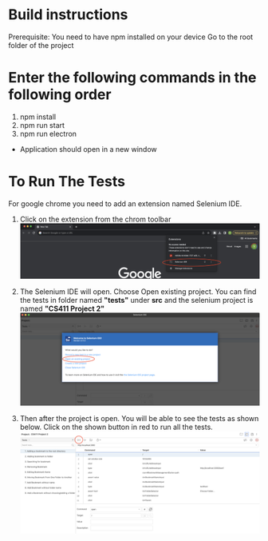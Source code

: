 # Build instructions
Prerequisite: You need to have npm installed on your device
Go to the root folder of the project  
# Enter the following commands in the following order  
1. npm install
2. npm run start
3. npm run electron
- Application should open in a new window

# To Run The Tests
For google chrome you need to add an extension named Selenium IDE.

1. Click on the extension from the chrom toolbar
![alt text](https://github.com/yagozk/CS411-Web-Browser-Project/blob/main/Step%201.png)

2. The Selenium IDE will open. Choose Open existing project. You can find the tests in folder named **"tests"** under **src** and the selenium project is named **"CS411 Project 2"**
![alt text](https://github.com/yagozk/CS411-Web-Browser-Project/blob/main/Step%202.png)

3. Then after the project is open. You will be able to see the tests as shown below. Click on the shown button in red to run all the tests.
![alt text](https://github.com/yagozk/CS411-Web-Browser-Project/blob/main/Step%203.png)

